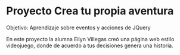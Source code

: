 # Proyecto Crea tu propia aventura

Objetivo: Aprendizaje sobre eventos y acciones de JQuery

En este proyecto la alumna Eilyn Villegas creó una página web estilo videojuego, donde de acuerdo a tus decisiones genera una historia.
